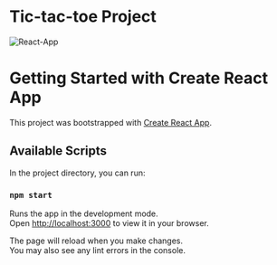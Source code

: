 # Tic-tac-toe Project

![React-App](https://user-images.githubusercontent.com/106314415/211004494-bbdc3884-cae0-4035-b995-37c6d33a393e.png)

# Getting Started with Create React App

This project was bootstrapped with [Create React App](https://github.com/facebook/create-react-app).

## Available Scripts

In the project directory, you can run:

### `npm start`

Runs the app in the development mode.\
Open [http://localhost:3000](http://localhost:3000) to view it in your browser.

The page will reload when you make changes.\
You may also see any lint errors in the console.

